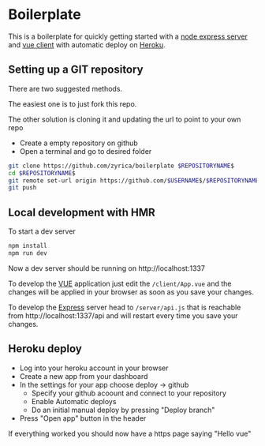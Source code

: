 # Boilerplate
This is a boilerplate for quickly getting started with a [node express server](https://expressjs.com/) and [vue client](https://vuejs.org/) with automatic deploy on [Heroku](https://heroku.com/).

## Setting up a GIT repository
There are two suggested methods.

The easiest one is to just fork this repo.

The other solution is cloning it and updating the url to point to your own repo
- Create a empty repository on github
- Open a terminal and go to desired folder
```bash
git clone https://github.com/zyrica/boilerplate $REPOSITORYNAME$
cd $REPOSITORYNAME$
git remote set-url origin https://github.com/$USERNAME$/$REPOSITORYNAME$
git push
```

## Local development with HMR

To start a dev server
```bash
npm install
npm run dev
```

Now a dev server should be running on http://localhost:1337

To develop the [VUE](https://vuejs.org/) application just edit the `/client/App.vue` and the changes will be applied in your browser as soon as you save your changes.

To develop the [Express](https://expressjs.com/) server head to `/server/api.js` that is reachable from http://localhost:1337/api and will restart every time you save your changes.

## Heroku deploy
- Log into your heroku account in your browser
- Create a new app from your dashboard
- In the settings for your app choose deploy -> github
  - Specify your github acoount and connect to your repository
  - Enable Automatic deploys
  - Do an initial manual deploy by pressing "Deploy branch"
- Press  "Open app" button in the header

If everything worked you should now have a https page saying "Hello vue"